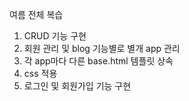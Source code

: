 여름 전체 복습

1. CRUD 기능 구현
2. 회원 관리 및 blog 기능별로 별개 app 관리
3. 각 app마다 다른 base.html 템플릿 상속 
4. css 적용
5. 로그인 및 회원가입 기능 구현
